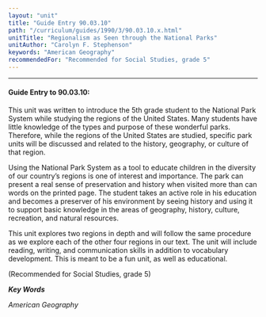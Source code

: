 ```yaml
---
layout: "unit"
title: "Guide Entry 90.03.10"
path: "/curriculum/guides/1990/3/90.03.10.x.html"
unitTitle: "Regionalism as Seen through the National Parks"
unitAuthor: "Carolyn F. Stephenson"
keywords: "American Geography"
recommendedFor: "Recommended for Social Studies, grade 5"
---
```

<body>
<hr/>
<h4>
Guide Entry to 90.03.10:
</h4>
This unit was written to introduce the 5th grade student to the National Park System while studying the regions of the United States. Many students have little knowledge of the types and purpose of these wonderful parks. Therefore, while the regions of the United States are studied, specific park units will be discussed and related to the history, geography, or culture of that region.
<p>
Using the National Park System as a tool to educate children in the diversity of our country’s regions is one of interest and importance. The park can present a real sense of preservation and history when visited more than can words on the printed page. The student takes an active role in his education and becomes a preserver of his environment by seeing history and using it to support basic knowledge in the areas of geography, history, culture, recreation, and natural resources.
</p>
<p>
This unit explores two regions in depth and will follow the same procedure as we explore each of the other four regions in our text. The unit will include reading, writing, and communication skills in addition to vocabulary development. This is meant to be a fun unit, as well as educational.
</p>
<p>
(Recommended for Social Studies, grade 5)
</p>
<p>
<b>
<i>
Key Words
</i>
</b>
<br/>
</p>
<p>
<i>
American Geography
</i>
</p>
</body>